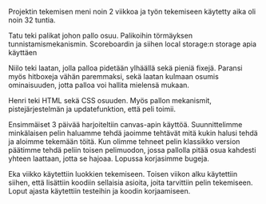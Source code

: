Projektin tekemisen meni noin 2 viikkoa ja työn tekemiseen käytetty aika oli noin 32 tuntia. 

Tatu teki palikat johon pallo osuu. Palikoihin törmäyksen tunnistamismekanismin. Scoreboardin ja siihen local storage:n storage apia käyttäen 

Niilo teki laatan, jolla palloa pidetään ylhäällä sekä pieniä fixejä. Paransi myös hitboxeja vähän paremmaksi, sekä laatan kulmaan osumis ominaisuuden, jotta palloa voi hallita mielensä mukaan.  

Henri teki HTML sekä CSS osuuden. Myös pallon mekanismit, pistejärjestelmän ja updatefunktion, että peli toimii.  

Ensimmäiset 3 päivää harjoiteltiin canvas-apin käyttöä. Suunnittelimme minkälaisen pelin haluamme tehdä jaoimme tehtävät mitä kukin halusi tehdä ja aloimme tekemään töitä. Kun olimme tehneet pelin klassikko version päätimme tehdä peliin toisen pelimuodon, jossa pallolla pitää osua kahdesti yhteen laattaan, jotta se hajoaa. Lopussa korjasimme bugeja. 

Eka viikko käytettiin luokkien tekemiseen. Toisen viikon alku käytettiin siihen, että lisättiin koodiin sellaisia asioita, joita tarvittiin pelin tekemiseen. Loput ajasta käytettiin testeihin ja koodin korjaamiseen. 